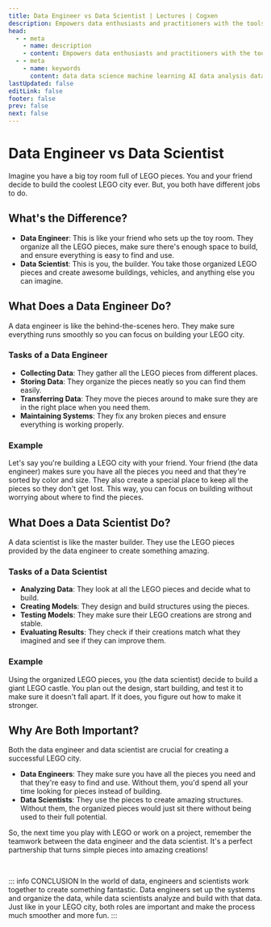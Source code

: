 ```yaml
---
title: Data Engineer vs Data Scientist | Lectures | Cogxen
description: Empowers data enthusiasts and practitioners with the tools and knowledge to unlock the potential of data.
head:
  - - meta
    - name: description
    - content: Empowers data enthusiasts and practitioners with the tools and knowledge to unlock the potential of data.
  - - meta
    - name: keywords
      content: data data science machine learning AI data analysis data-driven data enthusiasts data practitioners
lastUpdated: false
editLink: false
footer: false
prev: false
next: false
---
```


# Data Engineer vs Data Scientist

Imagine you have a big toy room full of LEGO pieces. You and your friend decide to build the coolest LEGO city ever. But, you both have different jobs to do.

## What's the Difference?

- **Data Engineer**: This is like your friend who sets up the toy room. They organize all the LEGO pieces, make sure there's enough space to build, and ensure everything is easy to find and use.
- **Data Scientist**: This is you, the builder. You take those organized LEGO pieces and create awesome buildings, vehicles, and anything else you can imagine.

## What Does a Data Engineer Do?

A data engineer is like the behind-the-scenes hero. They make sure everything runs smoothly so you can focus on building your LEGO city.

### Tasks of a Data Engineer

- **Collecting Data**: They gather all the LEGO pieces from different places.
- **Storing Data**: They organize the pieces neatly so you can find them easily.
- **Transferring Data**: They move the pieces around to make sure they are in the right place when you need them.
- **Maintaining Systems**: They fix any broken pieces and ensure everything is working properly.

### Example

Let's say you're building a LEGO city with your friend. Your friend (the data engineer) makes sure you have all the pieces you need and that they're sorted by color and size. They also create a special place to keep all the pieces so they don't get lost. This way, you can focus on building without worrying about where to find the pieces.

## What Does a Data Scientist Do?

A data scientist is like the master builder. They use the LEGO pieces provided by the data engineer to create something amazing.

### Tasks of a Data Scientist

- **Analyzing Data**: They look at all the LEGO pieces and decide what to build.
- **Creating Models**: They design and build structures using the pieces.
- **Testing Models**: They make sure their LEGO creations are strong and stable.
- **Evaluating Results**: They check if their creations match what they imagined and see if they can improve them.

### Example

Using the organized LEGO pieces, you (the data scientist) decide to build a giant LEGO castle. You plan out the design, start building, and test it to make sure it doesn't fall apart. If it does, you figure out how to make it stronger.

## Why Are Both Important?

Both the data engineer and data scientist are crucial for creating a successful LEGO city.

- **Data Engineers**: They make sure you have all the pieces you need and that they're easy to find and use. Without them, you'd spend all your time looking for pieces instead of building.
- **Data Scientists**: They use the pieces to create amazing structures. Without them, the organized pieces would just sit there without being used to their full potential.

So, the next time you play with LEGO or work on a project, remember the teamwork between the data engineer and the data scientist. It's a perfect partnership that turns simple pieces into amazing creations!

<br />

::: info CONCLUSION
In the world of data, engineers and scientists work together to create something fantastic. Data engineers set up the systems and organize the data, while data scientists analyze and build with that data. Just like in your LEGO city, both roles are important and make the process much smoother and more fun.
:::
